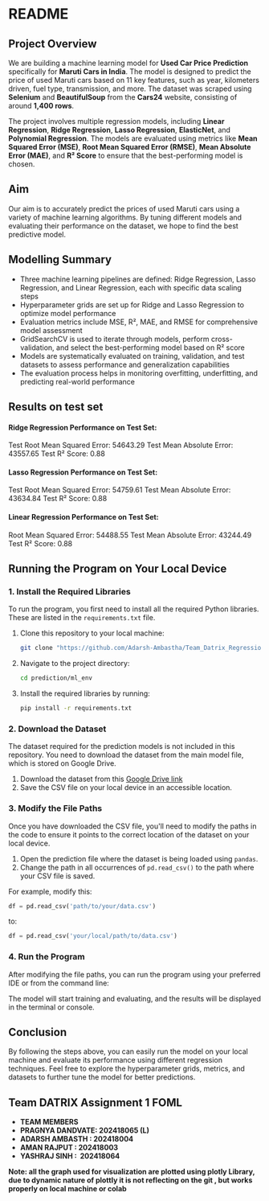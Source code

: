 # README

## Project Overview

We are building a machine learning model for **Used Car Price Prediction** specifically for **Maruti Cars in India**. The model is designed to predict the price of used Maruti cars based on 11 key features, such as year, kilometers driven, fuel type, transmission, and more. The dataset was scraped using **Selenium** and **BeautifulSoup** from the **Cars24** website, consisting of around **1,400 rows**.

The project involves multiple regression models, including **Linear Regression**, **Ridge Regression**, **Lasso Regression**, **ElasticNet**, and **Polynomial Regression**. The models are evaluated using metrics like **Mean Squared Error (MSE)**, **Root Mean Squared Error (RMSE)**, **Mean Absolute Error (MAE)**, and **R² Score** to ensure that the best-performing model is chosen.

## Aim

Our aim is to accurately predict the prices of used Maruti cars using a variety of machine learning algorithms. By tuning different models and evaluating their performance on the dataset, we hope to find the best predictive model.


## Modelling Summary 

- Three machine learning pipelines are defined: Ridge Regression, Lasso Regression, and Linear Regression, each with specific data scaling steps
- Hyperparameter grids are set up for Ridge and Lasso Regression to optimize model performance
- Evaluation metrics include MSE, R², MAE, and RMSE for comprehensive model assessment
- GridSearchCV is used to iterate through models, perform cross-validation, and select the best-performing model based on R² score
- Models are systematically evaluated on training, validation, and test datasets to assess performance and generalization capabilities
- The evaluation process helps in monitoring overfitting, underfitting, and predicting real-world performance

## Results on test set

#### Ridge Regression Performance on Test Set:

Test Root Mean Squared Error: 54643.29
Test Mean Absolute Error: 43557.65
Test R² Score: 0.88

#### Lasso Regression Performance on Test Set:

Test Root Mean Squared Error: 54759.61
Test Mean Absolute Error: 43634.84
Test R² Score: 0.88

#### Linear Regression Performance on Test Set:

Root Mean Squared Error: 54488.55
Test Mean Absolute Error: 43244.49
Test R² Score: 0.88

## Running the Program on Your Local Device

### 1. Install the Required Libraries

To run the program, you first need to install all the required Python libraries. These are listed in the `requirements.txt` file.

1. Clone this repository to your local machine:

   ```bash
   git clone "https://github.com/Adarsh-Ambastha/Team_Datrix_Regression"
   ```

2. Navigate to the project directory:

   ```bash
   cd prediction/ml_env
   ```

3. Install the required libraries by running:

   ```bash
   pip install -r requirements.txt
   ```

### 2. Download the Dataset

The dataset required for the prediction models is not included in this repository. You need to download the dataset from the main model file, which is stored on Google Drive. 

1. Download the dataset from this [Google Drive link](https://drive.google.com/uc?id=1zF3fYQbAUDE0Jx3lvBHC8GjaK8i9wrno)
2. Save the CSV file on your local device in an accessible location.

### 3. Modify the File Paths

Once you have downloaded the CSV file, you'll need to modify the paths in the code to ensure it points to the correct location of the dataset on your local device.

1. Open the prediction file where the dataset is being loaded using `pandas`.
2. Change the path in all occurrences of `pd.read_csv()` to the path where your CSV file is saved.

For example, modify this:

```python
df = pd.read_csv('path/to/your/data.csv')
```

to:

```python
df = pd.read_csv('your/local/path/to/data.csv')
```

### 4. Run the Program

After modifying the file paths, you can run the program using your preferred IDE or from the command line:

The model will start training and evaluating, and the results will be displayed in the terminal or console.

## Conclusion

By following the steps above, you can easily run the model on your local machine and evaluate its performance using different regression techniques. Feel free to explore the hyperparameter grids, metrics, and datasets to further tune the model for better predictions.


## Team DATRIX Assignment 1 FOML
- **TEAM MEMBERS**
- **PRAGNYA DANDVATE: 202418065 (L)**
- **ADARSH AMBASTH :  202418004**
- **AMAN RAJPUT :     202418003**
- **YASHRAJ SINH :    202418064**

**Note: all the graph used for visualization are plotted using plotly Library, due to dynamic nature of plottly  it is not reflecting on the git , but works properly on local machine or colab**
